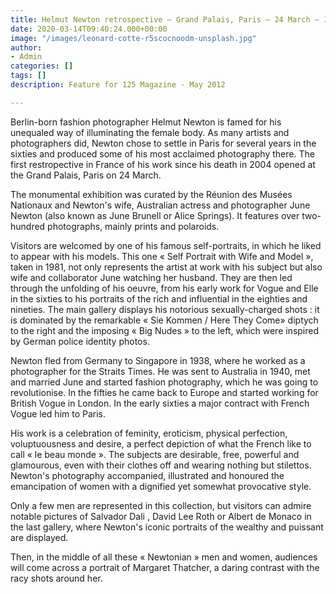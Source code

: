 ```yaml
---
title: Helmut Newton retrospective – Grand Palais, Paris – 24 March – 17 June 2012
date: 2020-03-14T09:40:24.000+00:00
image: "/images/leonard-cotte-r5scocnoodm-unsplash.jpg"
author:
- Admin
categories: []
tags: []
description: Feature for 125 Magazine - May 2012

---
```

Berlin-born fashion photographer Helmut Newton is famed for his unequaled way of illuminating the female body. As many artists and photographers did, Newton chose to settle in Paris for several years in the sixties and produced some of his most acclaimed photography there. The first restropective in France of his work since his death in 2004 opened at the Grand Palais, Paris on 24 March.

The monumental exhibition was curated by the Réunion des Musées Nationaux and Newton's wife, Australian actress and photographer June Newton (also known as June Brunell or Alice Springs). It features over two-hundred photographs, mainly prints and polaroids.

Visitors are welcomed by one of his famous self-portraits, in which he liked to appear with his models. This one « Self Portrait with Wife and Model », taken in 1981, not only represents the artist at work with his subject but also wife and collaborator June watching her husband. They are then led through the unfolding of his oeuvre, from his early work for Vogue and Elle in the sixties to his portraits of the rich and influential in the eighties and nineties. The main gallery displays his notorious sexually-charged shots : it is dominated by the remarkable « Sie Kommen / Here They Come» diptych to the right and the imposing « Big Nudes » to the left, which were inspired by German police identity photos.

Newton fled from Germany to Singapore in 1938, where he worked as a photographer for the Straits Times. He was sent to Australia in 1940, met and married June and started fashion photography, which he was going to revolutionise. In the fifties he came back to Europe and started working for British Vogue in London. In the early sixties a major contract with French Vogue led him to Paris.

His work is a celebration of feminity, eroticism, physical perfection, voluptuousness and desire, a perfect depiction of what the French like to call « le beau monde ». The subjects are desirable, free, powerful and glamourous, even with their clothes off and wearing nothing but stilettos. Newton's photography accompanied, illustrated and honoured the emancipation of women with a dignified yet somewhat provocative style.

Only a few men are represented in this collection, but visitors can admire notable pictures of Salvador Dali , David Lee Roth or Albert de Monaco in the last gallery, where Newton's iconic portraits of the wealthy and puissant are displayed.

Then, in the middle of all these « Newtonian » men and women, audiences will come across a portrait of Margaret Thatcher, a daring contrast with the racy shots around her. 